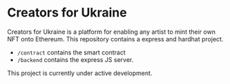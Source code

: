 # Creators for Ukraine
Creators for Ukraine is a platform for enabling any artist to mint their own NFT onto Ethereum. This repository contains a express and hardhat project. 

* `/contract` contains the smart contract
* `/backend` contains the express JS server.

This project is currently under active development.
